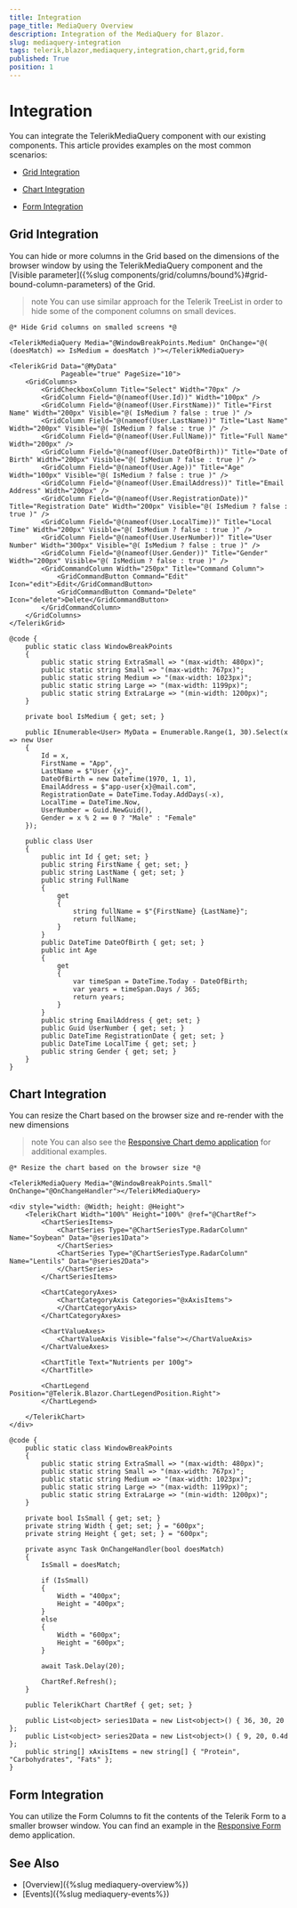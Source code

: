```yaml
---
title: Integration
page_title: MediaQuery Overview
description: Integration of the MediaQuery for Blazor.
slug: mediaquery-integration
tags: telerik,blazor,mediaquery,integration,chart,grid,form
published: True
position: 1
---
```


# Integration

You can integrate the TelerikMediaQuery component with our existing components. This article provides examples on the most common scenarios:

* [Grid Integration](#grid-integration)

* [Chart Integration](#chart-integration)

* [Form Integration](#form-integration)

## Grid Integration

You can hide or more columns in the Grid based on the dimensions of the browser window by using the TelerikMediaQuery component and the [Visible parameter]({%slug components/grid/columns/bound%}#grid-bound-column-parameters) of the Grid.

>note You can use similar approach for the Telerik TreeList in order to hide some of the component columns on small devices.

````CSHTML
@* Hide Grid columns on smalled screens *@

<TelerikMediaQuery Media="@WindowBreakPoints.Medium" OnChange="@( (doesMatch) => IsMedium = doesMatch )"></TelerikMediaQuery>

<TelerikGrid Data="@MyData"
             Pageable="true" PageSize="10">
    <GridColumns>
        <GridCheckboxColumn Title="Select" Width="70px" />
        <GridColumn Field="@(nameof(User.Id))" Width="100px" />
        <GridColumn Field="@(nameof(User.FirstName))" Title="First Name" Width="200px" Visible="@( IsMedium ? false : true )" />
        <GridColumn Field="@(nameof(User.LastName))" Title="Last Name" Width="200px" Visible="@( IsMedium ? false : true )" />
        <GridColumn Field="@(nameof(User.FullName))" Title="Full Name" Width="200px" />
        <GridColumn Field="@(nameof(User.DateOfBirth))" Title="Date of Birth" Width="200px" Visible="@( IsMedium ? false : true )" />
        <GridColumn Field="@(nameof(User.Age))" Title="Age" Width="100px" Visible="@( IsMedium ? false : true )" />
        <GridColumn Field="@(nameof(User.EmailAddress))" Title="Email Address" Width="200px" />
        <GridColumn Field="@(nameof(User.RegistrationDate))" Title="Registration Date" Width="200px" Visible="@( IsMedium ? false : true )" />
        <GridColumn Field="@(nameof(User.LocalTime))" Title="Local Time" Width="200px" Visible="@( IsMedium ? false : true )" />
        <GridColumn Field="@(nameof(User.UserNumber))" Title="User Number" Width="300px" Visible="@( IsMedium ? false : true )" />
        <GridColumn Field="@(nameof(User.Gender))" Title="Gender" Width="200px" Visible="@( IsMedium ? false : true )" />
        <GridCommandColumn Width="250px" Title="Command Column">
            <GridCommandButton Command="Edit" Icon="edit">Edit</GridCommandButton>
            <GridCommandButton Command="Delete" Icon="delete">Delete</GridCommandButton>
        </GridCommandColumn>
    </GridColumns>
</TelerikGrid>

@code {
    public static class WindowBreakPoints
    {
        public static string ExtraSmall => "(max-width: 480px)";
        public static string Small => "(max-width: 767px)";
        public static string Medium => "(max-width: 1023px)";
        public static string Large => "(max-width: 1199px)";
        public static string ExtraLarge => "(min-width: 1200px)";
    }

    private bool IsMedium { get; set; }

    public IEnumerable<User> MyData = Enumerable.Range(1, 30).Select(x => new User
    {
        Id = x,
        FirstName = "App",
        LastName = $"User {x}",
        DateOfBirth = new DateTime(1970, 1, 1),
        EmailAddress = $"app-user{x}@mail.com",
        RegistrationDate = DateTime.Today.AddDays(-x),
        LocalTime = DateTime.Now,
        UserNumber = Guid.NewGuid(),
        Gender = x % 2 == 0 ? "Male" : "Female"
    });

    public class User
    {
        public int Id { get; set; }
        public string FirstName { get; set; }
        public string LastName { get; set; }
        public string FullName
        {
            get
            {
                string fullName = $"{FirstName} {LastName}";
                return fullName;
            }
        }
        public DateTime DateOfBirth { get; set; }
        public int Age
        {
            get
            {
                var timeSpan = DateTime.Today - DateOfBirth;
                var years = timeSpan.Days / 365;
                return years;
            }
        }
        public string EmailAddress { get; set; }
        public Guid UserNumber { get; set; }
        public DateTime RegistrationDate { get; set; }
        public DateTime LocalTime { get; set; }
        public string Gender { get; set; }
    }
}
````

## Chart Integration

You can resize the Chart based on the browser size and re-render with the new dimensions

>note You can also see the <a href="https://github.com/telerik/blazor-ui/tree/master/chart/responsive-chart" target="_blank">Responsive Chart demo application</a> for additional examples.

````CSHMTL
@* Resize the chart based on the browser size *@

<TelerikMediaQuery Media="@WindowBreakPoints.Small" OnChange="@OnChangeHandler"></TelerikMediaQuery>

<div style="width: @Width; height: @Height">
    <TelerikChart Width="100%" Height="100%" @ref="@ChartRef">
        <ChartSeriesItems>
            <ChartSeries Type="@ChartSeriesType.RadarColumn" Name="Soybean" Data="@series1Data">
            </ChartSeries>
            <ChartSeries Type="@ChartSeriesType.RadarColumn" Name="Lentils" Data="@series2Data">
            </ChartSeries>
        </ChartSeriesItems>

        <ChartCategoryAxes>
            <ChartCategoryAxis Categories="@xAxisItems">
            </ChartCategoryAxis>
        </ChartCategoryAxes>

        <ChartValueAxes>
            <ChartValueAxis Visible="false"></ChartValueAxis>
        </ChartValueAxes>

        <ChartTitle Text="Nutrients per 100g">
        </ChartTitle>

        <ChartLegend Position="@Telerik.Blazor.ChartLegendPosition.Right">
        </ChartLegend>

    </TelerikChart>
</div>

@code {
    public static class WindowBreakPoints
    {
        public static string ExtraSmall => "(max-width: 480px)";
        public static string Small => "(max-width: 767px)";
        public static string Medium => "(max-width: 1023px)";
        public static string Large => "(max-width: 1199px)";
        public static string ExtraLarge => "(min-width: 1200px)";
    }

    private bool IsSmall { get; set; }
    private string Width { get; set; } = "600px";
    private string Height { get; set; } = "600px";

    private async Task OnChangeHandler(bool doesMatch)
    {
        IsSmall = doesMatch;

        if (IsSmall)
        {
            Width = "400px";
            Height = "400px";
        }
        else
        {
            Width = "600px";
            Height = "600px";
        }

        await Task.Delay(20);

        ChartRef.Refresh();
    }

    public TelerikChart ChartRef { get; set; }

    public List<object> series1Data = new List<object>() { 36, 30, 20 };
    public List<object> series2Data = new List<object>() { 9, 20, 0.4d };
    public string[] xAxisItems = new string[] { "Protein", "Carbohydrates", "Fats" };
}
````

## Form Integration

You can utilize the Form Columns to fit the contents of the Telerik Form to a smaller browser window. You can find an example in the <a href="https://github.com/telerik/blazor-ui/tree/master/form/responsive-form" target="_blank">Responsive Form</a> demo application.

## See Also
  
  * [Overview]({%slug mediaquery-overview%})
  * [Events]({%slug mediaquery-events%})

   

